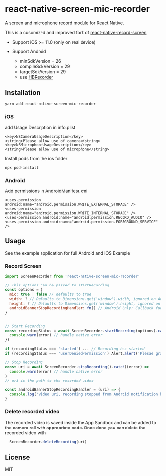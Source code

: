 # react-native-screen-mic-recorder

A screen and microphone record module for React Native.

This is a cusomized and improved fork of [react-native-record-screen](https://github.com/yutasuzuki/react-native-record-screen)

- Support iOS >= 11.0 (only on real device)

- Support Android
  - minSdkVersion = 26
  - compileSdkVersion = 29
  - targetSdkVersion = 29
  - use [HBRecorder](https://github.com/HBiSoft/HBRecorder)

## Installation

```sh
yarn add react-native-screen-mic-recorder
```

### iOS

add Usage Description in info.plist

```
<key>NSCameraUsageDescription</key>
<string>Please allow use of camera</string>
<key>NSMicrophoneUsageDescription</key>
<string>Please allow use of microphone</string>
```

Install pods from the ios folder

```sh
npx pod-install
```

### Android

Add permissions in AndroidManifest.xml

```
<uses-permission android:name="android.permission.WRITE_EXTERNAL_STORAGE" />
<uses-permission android:name="android.permission.WRITE_INTERNAL_STORAGE" />
<uses-permission android:name="android.permission.RECORD_AUDIO" />
<uses-permission android:name="android.permission.FOREGROUND_SERVICE" />
```

## Usage

See the example application for full Android and iOS Example
### Record Screen

```js
import ScreenRecorder from 'react-native-screen-mic-recorder'

// This options can be passed to startRecording
const options = {
  mic: true | false // defaults to true
  width: ? // Defaults to Dimensions.get('window').width, ignored on Android
  height: ? // Defaults to Dimensions.get('window').height, ignored on Android
  androidBannerStopRecordingHandler: fn() // Android Only: Callback function to handle stop recording from notification baner
}


// Start Recording
const recordingStatus = await ScreenRecorder.startRecording(options).catch((error) => {
  console.warn(error) // handle native error
})

if (recordingStatus === 'started') ... // Recording has started 
if (recordingStatus === 'userDeniedPermission') Alert.alert('Plesae grant permission in order to record screen')

// Stop Recording
const uri = await ScreenRecorder.stopRecording().catch((error) =>
  console.warn(error) // handle native error
)
// uri is the path to the recorded video

const androidBannerStopRecordingHandler = (uri) => {
  console.log('video uri, recording stopped from Android notification banner', uri)
}
```
### Delete recorded video

The recorded video is saved inside the App Sandbox and can be added to the camera roll with appropriate code.
Once done you can delete the recorded video with 

```js
  ScreenRecorder.deleteRecording(uri)
```

## License

MIT